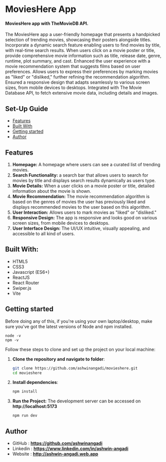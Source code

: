 # MoviesHere App

#### MoviesHere app with TheMovieDB API.
The MoviesHere app a user-friendly homepage that presents a handpicked selection of trending movies, showcasing their posters alongside titles. Incorporate a dynamic search feature enabling users to find movies by title, with real-time search results. When users click on a movie poster or title, provide comprehensive movie information such as title, release date, genre, runtime, plot summary, and cast. Enhanced the user experience with a movie recommendation system that suggests films based on user preferences. Allows users to express their preferences by marking movies as "liked" or "disliked," further refining the recommendation algorithm. Ensured a responsive design that adapts seamlessly to various screen sizes, from mobile devices to desktops. Integrated with The Movie Database API, to fetch extensive movie data, including details and images.

## Set-Up Guide
- [Features](#features)
- [Built With](#built-with)
- [Getting started](#getting-started)
- [Author](#author)

## Features
 1. **Homepage:** A homepage where users can see a curated list of trending movies.
 2. **Search Functionality:** a search bar that allows users to search for movies by title and displays search results dynamically as users type.
 3. **Movie Details:** When a user clicks on a movie poster or title, detailed information about the movie is shown.
 4. **Movie Recommendation:** The movie recommendation algorithm is based on the genres of movies the user has previously liked and displays recommended movies to the user
based on this algorithm.
 5. **User Interaction:** Allows users to mark movies as "liked" or "disliked."
 6. **Responsive Design:** The app is responsive and looks good on various screen sizes, from mobile devices to desktops.
 7. **User Interface Design:** The UI/UX intuitive, visually appealing, and accessible to all kind of users.
    
## Built With:
 - HTML5
 - CSS3
 - Javascript (ES6+)
 - ReactJS
 - React Router
 - Swiper.js
 - Vite

## Getting started
Before doing any of this, if you're using your own laptop/desktop, make sure you've got the latest versions of Node and npm installed.

    node -v
    npm -v

Follow these steps to clone and set up the project on your local machine:

1. **Clone the repository and navigate to folder**:

   ```bash
   git clone https://github.com/ashwinangadi/movieshere.git
   cd movieshere

2. **Install dependencies**:

   ```bash
   npm install

3. **Run the Project:** The development server can be accessed on **http://localhost:5173**

    ```bash
    npm run dev

## Author
 - GitHub : **https://github.com/ashwinangadi**
 - Linkedin : **https://www.linkedin.com/in/ashwin-angadi**
 - Website : **http://ashwin-angadi.web.app**
